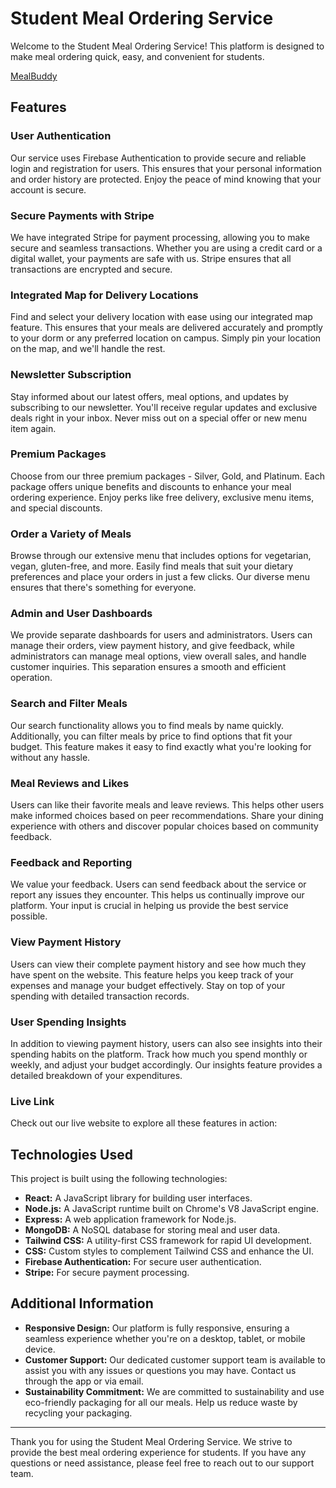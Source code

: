 # Student Meal Ordering Service

Welcome to the Student Meal Ordering Service! This platform is designed to make meal ordering quick, easy, and convenient for students.

[MealBuddy](https://mealbuddy-80bc1.web.app/)

## Features

### User Authentication
Our service uses Firebase Authentication to provide secure and reliable login and registration for users. This ensures that your personal information and order history are protected. Enjoy the peace of mind knowing that your account is secure.

### Secure Payments with Stripe
We have integrated Stripe for payment processing, allowing you to make secure and seamless transactions. Whether you are using a credit card or a digital wallet, your payments are safe with us. Stripe ensures that all transactions are encrypted and secure.

### Integrated Map for Delivery Locations
Find and select your delivery location with ease using our integrated map feature. This ensures that your meals are delivered accurately and promptly to your dorm or any preferred location on campus. Simply pin your location on the map, and we'll handle the rest.

### Newsletter Subscription
Stay informed about our latest offers, meal options, and updates by subscribing to our newsletter. You'll receive regular updates and exclusive deals right in your inbox. Never miss out on a special offer or new menu item again.

### Premium Packages
Choose from our three premium packages - Silver, Gold, and Platinum. Each package offers unique benefits and discounts to enhance your meal ordering experience. Enjoy perks like free delivery, exclusive menu items, and special discounts.

### Order a Variety of Meals
Browse through our extensive menu that includes options for vegetarian, vegan, gluten-free, and more. Easily find meals that suit your dietary preferences and place your orders in just a few clicks. Our diverse menu ensures that there's something for everyone.

### Admin and User Dashboards
We provide separate dashboards for users and administrators. Users can manage their orders, view payment history, and give feedback, while administrators can manage meal options, view overall sales, and handle customer inquiries. This separation ensures a smooth and efficient operation.

### Search and Filter Meals
Our search functionality allows you to find meals by name quickly. Additionally, you can filter meals by price to find options that fit your budget. This feature makes it easy to find exactly what you're looking for without any hassle.

### Meal Reviews and Likes
Users can like their favorite meals and leave reviews. This helps other users make informed choices based on peer recommendations. Share your dining experience with others and discover popular choices based on community feedback.

### Feedback and Reporting
We value your feedback. Users can send feedback about the service or report any issues they encounter. This helps us continually improve our platform. Your input is crucial in helping us provide the best service possible.

### View Payment History
Users can view their complete payment history and see how much they have spent on the website. This feature helps you keep track of your expenses and manage your budget effectively. Stay on top of your spending with detailed transaction records.

### User Spending Insights
In addition to viewing payment history, users can also see insights into their spending habits on the platform. Track how much you spend monthly or weekly, and adjust your budget accordingly. Our insights feature provides a detailed breakdown of your expenditures.

### Live Link
Check out our live website to explore all these features in action: 

## Technologies Used

This project is built using the following technologies:

- **React:** A JavaScript library for building user interfaces.
- **Node.js:** A JavaScript runtime built on Chrome's V8 JavaScript engine.
- **Express:** A web application framework for Node.js.
- **MongoDB:** A NoSQL database for storing meal and user data.
- **Tailwind CSS:** A utility-first CSS framework for rapid UI development.
- **CSS:** Custom styles to complement Tailwind CSS and enhance the UI.
- **Firebase Authentication:** For secure user authentication.
- **Stripe:** For secure payment processing.

## Additional Information

- **Responsive Design:** Our platform is fully responsive, ensuring a seamless experience whether you're on a desktop, tablet, or mobile device.
- **Customer Support:** Our dedicated customer support team is available to assist you with any issues or questions you may have. Contact us through the app or via email.
- **Sustainability Commitment:** We are committed to sustainability and use eco-friendly packaging for all our meals. Help us reduce waste by recycling your packaging.

---

Thank you for using the Student Meal Ordering Service. We strive to provide the best meal ordering experience for students. If you have any questions or need assistance, please feel free to reach out to our support team.
